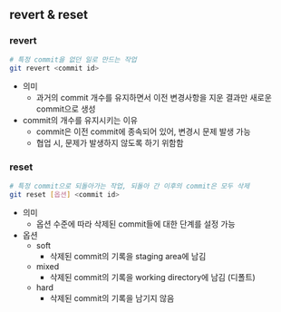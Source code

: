 ## revert & reset
### revert

```bash
# 특정 commit을 없던 일로 만드는 작업
git revert <commit id>
```

- 의미 
  - 과거의 commit 개수를 유지하면서 이전 변경사항을 지운 결과만 새로운 commit으로 생성
- commit의 개수를 유지시키는 이유
  - commit은 이전 commit에 종속되어 있어, 변경시 문제 발생 가능
  - 협업 시, 문제가 발생하지 않도록 하기 위함함


### reset

```bash
# 특정 commit으로 되돌아가는 작업, 되돌아 간 이후의 commit은 모두 삭제
git reset [옵션] <commit id>
```

- 의미
  - 옵션 수준에 따라 삭제된 commit들에 대한 단계를 설정 가능
- 옵션
  - soft
    - 삭제된 commit의 기록을 staging area에 남김
  - mixed
    - 삭제된 commit의 기록을 working directory에 남김 (디폴트)
  - hard
    - 삭제된 commit의 기록을 남기지 않음
